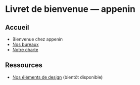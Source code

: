 # Livret de bienvenue — appenin

## Accueil

- Bienvenue chez appenin
- [Nos bureaux](bureaux.md)
- [Notre charte](charte.md)

## Ressources

- [Nos éléments de design](design.md) (bientôt disponible)
